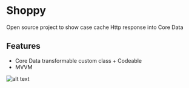 # Shoppy

Open source project to show case cache Http response into Core Data

## Features

- Core Data transformable custom class + Codeable
- MVVM


![alt text](https://github.com/yasirdx777/shoppy/blob/main/layout.png)
